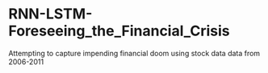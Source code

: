 # RNN-LSTM-Foreseeing_the_Financial_Crisis
Attempting to capture impending financial doom using stock data data from 2006-2011
